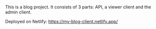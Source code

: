 This is a blog project. It consists of 3 parts: API, a viewer client and the admin client.

Deployed on Netlify: https://my-blog-client.netlify.app/

